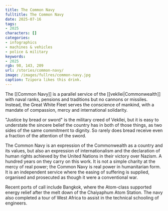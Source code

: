 ```yaml
---
title: The Common Navy
fulltitle: The Common Navy
date: 2025-07-16
tags:
- 2025
characters: []
categories:
- infographics
- machines & vehicles
- police & military
keywords:
- 2025
rgb: 98, 143, 209
url: /stories/common-navy/
image: /images/fullres/common-navy.jpg
caption: Tzipora likes this drink.
---
```

The [[Common Navy]] is a parallel service of the [[vekllei|Commonwealth]] with naval ranks, pensions and traditions but no cannons or missiles. Instead, the Great White Fleet serves the conscience of mankind, with a mandate of compassion, mercy and international solidarity.

"Justice by bread or sword" is the military creed of Vekllei, but it is easy to understate the sincere belief the country has in both of those things, as two sides of the same commitment to dignity. So rarely does bread receive even a fraction of the attention of the sword.

The Common Navy is an expression of the Commonwealth as a country and its values, but also an expression of internationalism and the declaration of human rights achieved by the United Nations in their victory over Nazism. A hundred years on they carry on this work. It is not a simple charity at the mercy of real power; the Common Navy is real power in humanitarian form. It is an independent service where the easing of suffering is supplied, organised and prosecuted as though it were a conventional war.

Recent ports of call include Bangkok, where the Atom-class supported energy relief after the melt down of the Chaiyaphum Atom Station. The navy also completed a tour of West Africa to assist in the technical schooling of engineers.